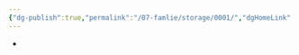 ```yaml
---
{"dg-publish":true,"permalink":"/07-famlie/storage/0001/","dgHomeLink":false,"dgPassFrontmatter":false}
---
```



- 
